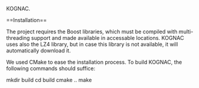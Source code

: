 KOGNAC.

==Installation==

The project requires the Boost libraries, which must be compiled with
multi-threading support and made available in accessable locations. KOGNAC uses
also the LZ4 library, but in case this library is not available, it will
automatically download it.

We used CMake to ease the installation process. To build KOGNAC, the following
commands should suffice:

mkdir build
cd build
cmake ..
make


